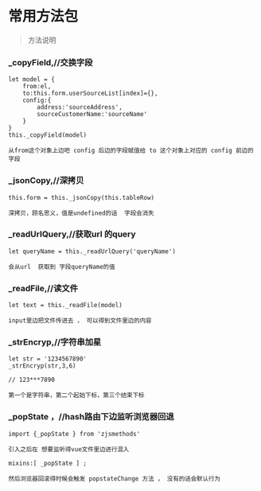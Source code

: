 <!--
 * @Date: 2019-10-17 19:10:13
 * @information: 最后更新时间
 -->
# 常用方法包

> 方法说明




### _copyField,//交换字段


    let model = {
        from:el,
        to:this.form.userSourceList[index]={},
        config:{
            address:'sourceAddress',
            sourceCustomerName:'sourceName'
        }
    }
    this._copyField(model)

    从from这个对象上边吧 config 后边的字段赋值给 to 这个对象上对应的 config 前边的字段


### _jsonCopy,//深拷贝



    this.form = this._jsonCopy(this.tableRow)

    深拷贝，顾名思义，值是undefined的话  字段会消失




### _readUrlQuery,//获取url 的query

    let queryName = this._readUrlQuery('queryName')

    会从url  获取到 字段queryName的值


### _readFile,//读文件

    let text = this._readFile(model)

    input里边把文件传进去 ， 可以得到文件里边的内容


### _strEncryp,//字符串加星

    let str = '1234567890'
    _strEncryp(str,3,6)

    // 123***7890

    第一个是字符串，第二个起始下标，第三个结束下标

### _popState ，//hash路由下边监听浏览器回退

    import {_popState } from 'zjsmethods'

    引入之后在 想要监听得vue文件里边进行混入

    mixins:[ _popState ] ;

    然后浏览器回滚得时候会触发 popstateChange 方法 ， 没有的话会默认行为